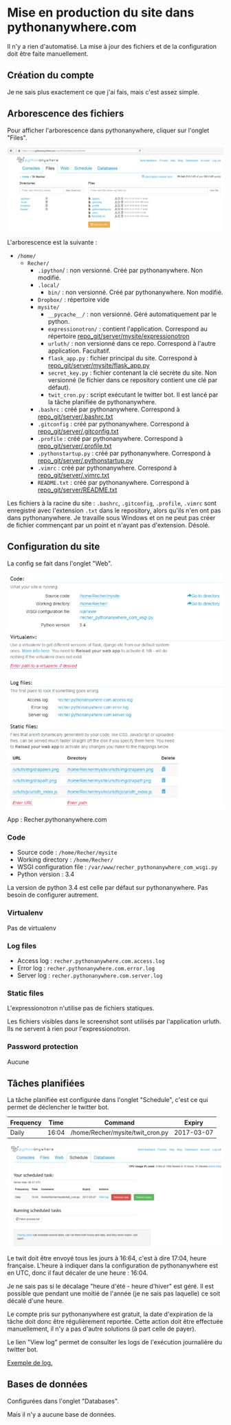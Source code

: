 # Mise en production du site dans pythonanywhere.com

Il n'y a rien d'automatisé. La mise à jour des fichiers et de la configuration doit être faite manuellement.


## Création du compte

Je ne sais plus exactement ce que j'ai fais, mais c'est assez simple.


## Arborescence des fichiers

Pour afficher l'arborescence dans pythonanywhere, cliquer sur l'onglet "Files".

![screenshot de la racine des fichiers dans pythonanywhere](screenshot_prod_files.png)

L'arborescence est la suivante :

 - `/home/`
    * `Recher/`
        + `.ipython`/ : non versionné. Créé par pythonanywhere. Non modifié.
        + `.local/`
            - `bin/` : non versionné. Créé par pythonanywhere. Non modifié.
        + `Dropbox/` : répertoire vide
        + `mysite/`
            - `__pycache__/` : non versionné. Géré automatiquement par le python.
            - `expressionotron/` : contient l'application. Correspond au répertoire [repo_git/server/mysite/expressionotron](../server/mysite/expressionotron)
            - `urluth/` : non versionné dans ce repo. Correspond à l'autre application. Facultatif.
            - `flask_app.py` : fichier principal du site. Correspond à [repo_git/server/mysite/flask_app.py](../server/mysite/flask_app.py)
            - `secret_key.py` : fichier contenant la clé secrète du site. Non versionné (le fichier dans ce repository contient une clé par défaut).
            - `twit_cron.py` : script exécutant le twitter bot. Il est lancé par la tâche planifiée de pythonanywhere.
        + `.bashrc` : créé par pythonanywhere. Correspond à [repo_git/server/.bashrc.txt](../server/.bashrc.txt)
        + `.gitconfig` : créé par pythonanywhere. Correspond à [repo_git/server/.gitconfig.txt](../server/.gitconfig.txt)
        + `.profile` : créé par pythonanywhere. Correspond à [repo_git/server/.profile.txt](../server/.profile.txt)
        + `.pythonstartup.py` : créé par pythonanywhere. Correspond à [repo_git/server/.pythonstartup.py](../server/.pythonstartup.py)
        + `.vimrc` : créé par pythonanywhere. Correspond à [repo_git/server/.vimrc.txt](../server/.vimrc.txt)
        + `README.txt` : créé par pythonanywhere. Correspond à [repo_git/server/README.txt](../server/README.txt)

Les fichiers à la racine du site : `.bashrc`, `.gitconfig`, `.profile`, `.vimrc` sont enregistré avec l'extension `.txt` dans le repository, alors qu'ils n'en ont pas dans pythonanywhere. Je travaille sous Windows et on ne peut pas créer de fichier commençant par un point et n'ayant pas d'extension. Désolé.


## Configuration du site

La config se fait dans l'onglet "Web".

![screenshot de la configuration pythonanywhere](screenshot_prod_conf.png)

App : Recher.pythonanywhere.com

### Code

 - Source code : `/home/Recher/mysite`
 - Working directory : `/home/Recher/`
 - WSGI configuration file : `/var/www/recher_pythonanywhere_com_wsgi.py`
 - Python version : 3.4

La version de python 3.4 est celle par défaut sur pythonanywhere. Pas besoin de configurer autrement.

### Virtualenv

Pas de virtualenv

### Log files

 - Access log : `recher.pythonanywhere.com.access.log`
 - Error log : `recher.pythonanywhere.com.error.log`
 - Server log : `recher.pythonanywhere.com.server.log`

### Static files

L'expressionotron n'utilise pas de fichiers statiques.

Les fichiers visibles dans le screenshot sont utilisés par l'application urluth. Ils ne servent à rien pour l'expressionotron.


### Password protection

Aucune


## Tâches planifiées

La tâche planifiée est configurée dans l'onglet "Schedule", c'est ce qui permet de déclencher le twitter bot.

Frequency | Time  | Command                          | Expiry
----------|-------|----------------------------------|----------
Daily     | 16:04 | /home/Recher/mysite/twit_cron.py | 2017-03-07

![screenshot de l'onglet Schedule dans pythonanywhere](screenshot_prod_schedule.png)

Le twit doit être envoyé tous les jours à 16:64, c'est à dire 17:04, heure française. L'heure à indiquer dans la configuration de pythonanywhere est en UTC, donc il faut décaler de une heure : 16:04.

Je ne sais pas si le décalage "heure d'été - heure d'hiver" est géré. Il est possible que pendant une moitié de l'année (je ne sais pas laquelle) ce soit décalé d'une heure.

Le compte pris sur pythonanywhere est gratuit, la date d'expiration de la tâche doit donc être régulièrement reportée. Cette action doit être effectuée manuellement, il n'y a pas d'autre solutions (à part celle de payer).

Le lien "View log" permet de consulter les logs de l'exécution journalière du twitter bot.

[Exemple de log.](log_twit_bot.txt)


## Bases de données

Configurées dans l'onglet "Databases".

Mais il n'y a aucune base de données.

